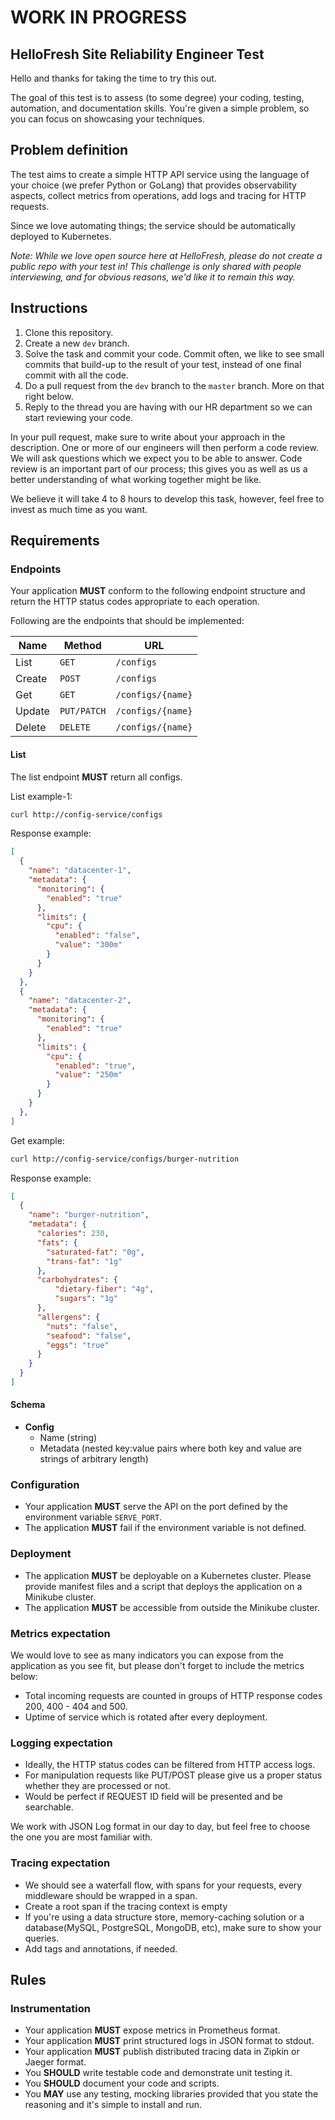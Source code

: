 # WORK IN PROGRESS #

## HelloFresh Site Reliability Engineer Test

Hello and thanks for taking the time to try this out.

The goal of this test is to assess (to some degree) your coding, testing, automation, and documentation skills. You're given a simple problem, so you can focus on showcasing your techniques.

## Problem definition

The test aims to create a simple HTTP API service using the language of your choice (we prefer Python or GoLang) that provides observability aspects, collect metrics from operations, add logs and tracing for HTTP requests.

Since we love automating things; the service should be automatically deployed to Kubernetes.

_Note: While we love open source here at HelloFresh, please do not create a public repo with your test in! This challenge is only shared with people interviewing, and for obvious reasons, we'd like it to remain this way._

## Instructions

1. Clone this repository.
2. Create a new `dev` branch.
3. Solve the task and commit your code. Commit often, we like to see small commits that build-up to the result of your test, instead of one final commit with all the code.
4. Do a pull request from the `dev` branch to the `master` branch. More on that right below.
5. Reply to the thread you are having with our HR department so we can start reviewing your code.

In your pull request, make sure to write about your approach in the description. One or more of our engineers will then perform a code review.
We will ask questions which we expect you to be able to answer. Code review is an important part of our process;
this gives you as well as us a better understanding of what working together might be like.

We believe it will take 4 to 8 hours to develop this task, however, feel free to invest as much time as you want.

## Requirements

### Endpoints

Your application **MUST** conform to the following endpoint structure and return the HTTP status codes appropriate to each operation.

Following are the endpoints that should be implemented:

| Name   | Method      | URL
| ---    | ---         | ---
| List   | `GET`       | `/configs`
| Create | `POST`      | `/configs`
| Get    | `GET`       | `/configs/{name}`
| Update | `PUT/PATCH` | `/configs/{name}`
| Delete | `DELETE`    | `/configs/{name}`

#### List

The list endpoint **MUST** return all configs.

List example-1:

```sh
curl http://config-service/configs
```

Response example:

```json
[
  {
    "name": "datacenter-1",
    "metadata": {
      "monitoring": {
        "enabled": "true"
      },
      "limits": {
        "cpu": {
          "enabled": "false",
          "value": "300m"
        }
      }
    }
  },
  {
    "name": "datacenter-2",
    "metadata": {
      "monitoring": {
        "enabled": "true"
      },
      "limits": {
        "cpu": {
          "enabled": "true",
          "value": "250m"
        }
      }
    }
  },
]
```


Get example:

```sh
curl http://config-service/configs/burger-nutrition
```

Response example:

```json
[
  {
    "name": "burger-nutrition",
    "metadata": {
      "calories": 230,
      "fats": {
        "saturated-fat": "0g",
        "trans-fat": "1g"
      },
      "carbohydrates": {
          "dietary-fiber": "4g",
          "sugars": "1g"
      },
      "allergens": {
        "nuts": "false",
        "seafood": "false",
        "eggs": "true"
      }
    }
  }
]
```

#### Schema

- **Config**
  - Name (string)
  - Metadata (nested key:value pairs where both key and value are strings of arbitrary length)


### Configuration

- Your application **MUST** serve the API on the port defined by the environment variable `SERVE_PORT`.
- The application **MUST** fail if the environment variable is not defined.

### Deployment

- The application **MUST** be deployable on a Kubernetes cluster. Please provide manifest files and a script that deploys the application on a Minikube cluster.
- The application **MUST** be accessible from outside the Minikube cluster.

### Metrics expectation

We would love to see as many indicators you can expose from the application as you see fit, but please don't forget to include the metrics below:

- Total incoming requests are counted in groups of HTTP response codes 200, 400 - 404 and 500.
- Uptime of service which is rotated after every deployment.

### Logging expectation

- Ideally, the HTTP status codes can be filtered from HTTP access logs.
- For manipulation requests like PUT/POST please give us a proper status whether they are processed or not.
- Would be perfect if REQUEST ID field will be presented and be searchable.

We work with JSON Log format in our day to day, but feel free to choose the one you are most familiar with.

### Tracing expectation

- We should see a waterfall flow, with spans for your requests, every middleware should be wrapped in a span.
- Create a root span if the tracing context is empty
- If you're using a data structure store, memory-caching solution or a database(MySQL, PostgreSQL, MongoDB, etc), make sure to show your queries.
- Add tags and annotations, if needed.

## Rules
### Instrumentation

- Your application **MUST** expose metrics in Prometheus format.
- Your application **MUST** print structured logs in JSON format to stdout.
- Your application **MUST** publish distributed tracing data in Zipkin or Jaeger format.
- You **SHOULD** write testable code and demonstrate unit testing it.
- You **SHOULD** document your code and scripts.
- You **MAY** use any testing, mocking libraries provided that you state the reasoning and it's simple to install and run.
